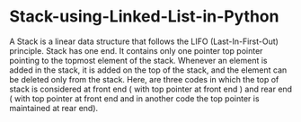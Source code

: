 # Stack-using-Linked-List-in-Python
A Stack is a linear data structure that follows the LIFO (Last-In-First-Out) principle. Stack has one end. It contains only one pointer top pointer pointing to the topmost element of the stack. Whenever an element is added in the stack, it is added on the top of the stack, and the element can be deleted only from the stack. Here, are three codes in which the top of stack is considered at front end ( with top pointer at front end ) and rear end ( with top pointer at front end and in another code the top pointer is maintained at rear end). 
